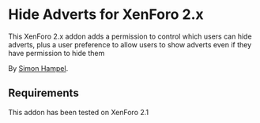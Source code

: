 Hide Adverts for XenForo 2.x
============================

This XenForo 2.x addon adds a permission to control which users can hide adverts, plus a user preference to allow users
to show adverts even if they have permission to hide them

By [Simon Hampel](https://twitter.com/SimonHampel).

Requirements
------------

This addon has been tested on XenForo 2.1

